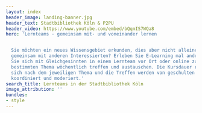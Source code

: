 ```yaml
---
layout: index
header_image: landing-banner.jpg 
header_text: Stadtbibliothek Köln & P2PU
header_video: https://www.youtube.com/embed/bQqmIS7WQa8
hero: 'Lernteams - gemeinsam mit- und voneinander lernen


  Sie möchten ein neues Wissensgebiet erkunden, dies aber nicht alleine, sondern
  gemeinsam mit anderen Interessierten? Erleben Sie E-Learning mal anders, indem
  Sie sich mit Gleichgesinnten in einem Lernteam vor Ort oder online zu einem
  bestimmten Thema wöchentlich treffen und austauschen. Die Kursdauer richtet
  sich nach dem jeweiligen Thema und die Treffen werden von geschulten Mitarbeitenden
  koordiniert und moderiert.'
search_title: Lernteams in der Stadtbibliothek Köln
image_attribution: ''
bundles:
- style
---
```

